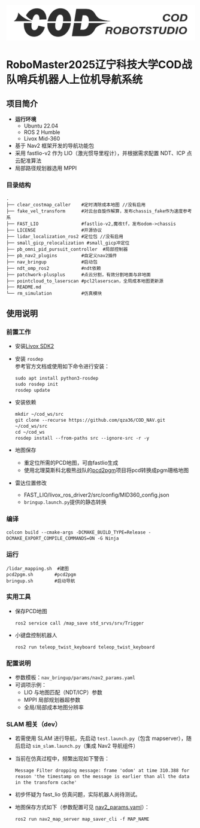 ![cod_logo](resource/cod-1.png)
# RoboMaster2025辽宁科技大学COD战队哨兵机器人上位机导航系统
## 项目简介

- **运行环境**
  - Ubuntu 22.04
  - ROS 2 Humble
  - Livox Mid-360
- 基于 Nav2 框架开发的导航功能包
- 采用 fastlio-v2 作为 LIO（激光惯导里程计），并根据需求配置 NDT、ICP 点云配准算法
- 局部路径规划器选用 MPPI

### 目录结构
```
.
├── clear_costmap_caller    #定时清除成本地图 //没有启用
├── fake_vel_transform      #对云台自旋作解算，发布chassis_fake作为速度参考系
├── FAST_LIO                #fastlio-v2,魔改tf，发布odom->chassis
├── LICENSE                 #开源协议
├── lidar_localization_ros2 #定位包 //没有启用
├── small_gicp_relocalization #small_gicp冲定位
├── pb_omni_pid_pursuit_controller  #局部控制器
├── pb_nav2_plugins         #自定义nav2插件
├── nav_bringup             #启动包
├── ndt_omp_ros2            #ndt依赖
├── patchwork-plusplus      #点云分割，有效分割地面与非地面
├── pointcloud_to_laserscan #pcl2laserscan，全局成本地图更新源
├── README.md
└── rm_simulation           #仿真模块

```
## 使用说明
### 前置工作
- 安装[Livox SDK2](https://github.com/Livox-SDK/Livox-SDK2)

- 安装 `rosdep`  
   参考官方文档或使用如下命令进行安装：

   ```shell
   sudo apt install python3-rosdep
   sudo rosdep init
   rosdep update
   ```
- 安装依赖
  ```shell
  mkdir ~/cod_ws/src
  git clone --recurse https://github.com/qza36/COD_NAV.git ~/cod_ws/src
  cd ~/cod_ws
  rosdep install --from-paths src --ignore-src -r -y
  ```
- 地图保存
  - 重定位所需的PCD地图，可由fastlio生成
  - 使用北理莫斯科北极熊战队的[pcd2pgm](https://github.com/LihanChen2004/pcd2pgm)项目将pcd转换成pgm珊格地图
- 雷达位置修改
  - FAST_LIO/livox_ros_driver2/src/config/MID360_config.json
  - ``bringup.launch.py``提供的静态转换 
### 编译

```shell
colcon build --cmake-args -DCMAKE_BUILD_TYPE=Release -DCMAKE_EXPORT_COMPILE_COMMANDS=ON -G Ninja
```

### 运行

```shell
/lidar_mapping.sh  #建图
pcd2pgm.sh        #pcd2pgm
bringup.sh        #启动导航
```

### 实用工具

- 保存PCD地图

  ```shell
  ros2 service call /map_save std_srvs/srv/Trigger
  ```

- 小键盘控制机器人

  ```shell
  ros2 run teleop_twist_keyboard teleop_twist_keyboard
  ```
### 配置说明
- 参数模板：`nav_bringup/params/nav2_params.yaml` 
- 可调项示例：  
  - LIO 与地图匹配（NDT/ICP）参数  
  - MPPI 局部规划器超参数  
  - 全局/局部成本地图分辨率  
### SLAM 相关（dev）

- 若需使用 SLAM 进行导航，先启动 `test.launch.py`（包含 mapserver），随后启动 `sim_slam.launch.py`（集成 Nav2 导航组件）
- 当前在仿真过程中，频繁出现如下警告：
  
  ```
  Message Filter dropping message: frame 'odom' at time 310.388 for reason 'the timestamp on the message is earlier than all the data in the transform cache'
  ```
- 初步怀疑为 fast_lio 仿真问题，实际机器人尚待测试。
- 地图保存方式如下（参数配置可见 [nav2_params.yaml](nav_bringup/params/nav2_params.yaml)）：

  ```shell
  ros2 run nav2_map_server map_saver_cli -f MAP_NAME
  ```

